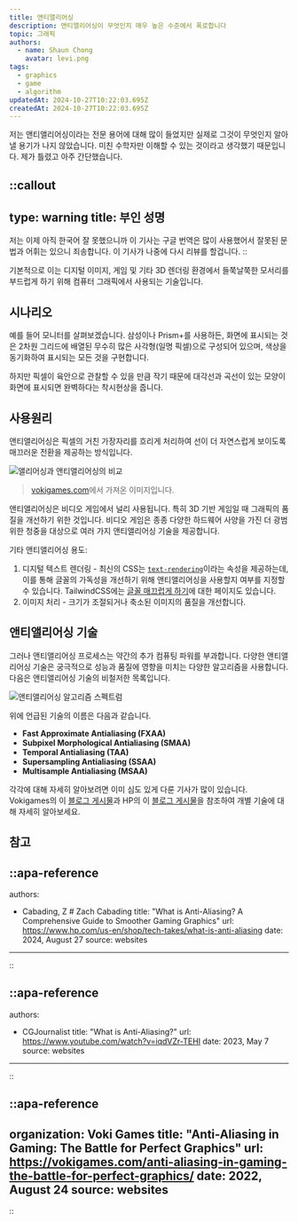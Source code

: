 ```yaml
---
title: 앤티앨리어싱
description: 앤티앨리어싱이 무엇인지 매우 높은 수준에서 폭로합니다
topic: 그래픽
authors:
  - name: Shaun Chong
    avatar: levi.png
tags:
  - graphics
  - game
  - algorithm
updatedAt: 2024-10-27T10:22:03.695Z
createdAt: 2024-10-27T10:22:03.695Z
---
```


저는 앤티앨리어싱이라는 전문 용어에 대해 많이 들었지만 실제로 그것이 무엇인지 알아낼 용기가 나지 않았습니다. 미친 수학자만 이해할 수 있는 것이라고 생각했기 때문입니다. 제가 틀렸고 아주 간단했습니다.

<!--more-->

<!-- prettier-ignore-start -->
::callout
---
type: warning
title: 부인 성명
---
저는 이제 아직 한국어 잘 못했으니까 이 기사는 구글 번역은 많이 사용했어서 잘못된 문법과 어휘는 있으니 죄송합니다. 이 기사가 나중에 다시 리뷰를 할겁니다.
::
<!-- prettier-ignore-end -->

기본적으로 이는 디지털 이미지, 게임 및 기타 3D 렌더링 환경에서 들쭉날쭉한 모서리를 부드럽게 하기 위해 컴퓨터 그래픽에서 사용되는 기술입니다.

## 시나리오

예를 들어 모니터를 살펴보겠습니다. 삼성이나 Prism+를 사용하든, 화면에 표시되는 것은 2차원 그리드에 배열된 무수히 많은 사각형(일명 픽셀)으로 구성되어 있으며, 색상을 동기화하여 표시되는 모든 것을 구현합니다.

하지만 픽셀이 육안으로 관찰할 수 있을 만큼 작기 때문에 대각선과 곡선이 있는 모양이 화면에 표시되면 완벽하다는 착시현상을 줍니다.

## 사용원리

앤티앨리어싱은 픽셀의 거친 가장자리를 흐리게 처리하여 선이 더 자연스럽게 보이도록 매끄러운 전환을 제공하는 방식입니다.

![앨리어싱과 앤티앨리어싱의 비교](/images/antialiasing/03_engl-1024x513.jpg)

<!-- 이미지 원본 출처 @ https://vokigames.com/wp-content/uploads/2022/08/03_engl-1024x513.jpg -->

> [vokigames.com](https://vokigames.com/anti-aliasing-in-gaming-the-battle-for-perfect-graphics/)에서 가져온 이미지입니다.

앤티앨리어싱은 비디오 게임에서 널리 사용됩니다. 특히 3D 기반 게임일 때 그래픽의 품질을 개선하기 위한 것입니다. 비디오 게임은 종종 다양한 하드웨어 사양을 가진 더 광범위한 청중을 대상으로 여러 가지 앤티앨리어싱 기술을 제공합니다.

기타 앤티앨리어싱 용도:

1. 디지털 텍스트 렌더링 - 최신의 CSS는 [`text-rendering`](https://developer.mozilla.org/en-US/docs/Web/CSS/text-rendering)이라는 속성을 제공하는데, 이를 통해 글꼴의 가독성을 개선하기 위해 앤티앨리어싱을 사용할지 여부를 지정할 수 있습니다. TailwindCSS에는 [글꼴 매끄럽게 하기](https://tailwindcss.com/docs/font-smoothing)에 대한 페이지도 있습니다.
2. 이미지 처리 - 크기가 조절되거나 축소된 이미지의 품질을 개선합니다.

## 앤티앨리어싱 기술

그러나 앤티앨리어싱 프로세스는 약간의 추가 컴퓨팅 파워를 부과합니다. 다양한 앤티앨리어싱 기술은 궁극적으로 성능과 품질에 영향을 미치는 다양한 알고리즘을 사용합니다. 다음은 앤티앨리어싱 기술의 비철저한 목록입니다.

![앤티앨리어싱 알고리즘 스펙트럼](/images/antialiasing/antialiasing-spectrum.png)

위에 언급된 기술의 이름은 다음과 같습니다.

- **Fast Approximate Antialiasing (FXAA)**
- **Subpixel Morphological Antialiasing (SMAA)**
- **Temporal Antialiasing (TAA)**
- **Supersampling Antialiasing (SSAA)**
- **Multisample Antialiasing (MSAA)**

각각에 대해 자세히 알아보려면 이미 심도 있게 다룬 기사가 많이 있습니다. Vokigames의 이 [블로그 게시물](https://vokigames.com/anti-aliasing-in-gaming-the-battle-for-perfect-graphics/)과 HP의 이 [블로그 게시물](https://www.hp.com/us-en/shop/tech-takes/what-is-anti-aliasing)을 참조하여 개별 기술에 대해 자세히 알아보세요.

## 참고

<!-- prettier-ignore-start -->
::apa-reference
---
authors:
 - Cabading, Z # Zach Cabading
title: "What is Anti-Aliasing? A Comprehensive Guide to Smoother Gaming Graphics"
url: https://www.hp.com/us-en/shop/tech-takes/what-is-anti-aliasing
date: 2024, August 27
source: websites
---
::

::apa-reference
---
authors:
 - CGJournalist
title: "What is Anti-Aliasing?"
url: https://www.youtube.com/watch?v=iqdVZr-TEHI
date: 2023, May 7
source: websites
---
::

::apa-reference
---
organization: Voki Games
title: "Anti-Aliasing in Gaming: The Battle for Perfect Graphics"
url: https://vokigames.com/anti-aliasing-in-gaming-the-battle-for-perfect-graphics/
date: 2022, August 24
source: websites
---
::
<!-- prettier-ignore-end -->
